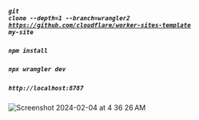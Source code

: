 ##### <code>git clone --depth=1 --branch=wrangler2 https://github.com/cloudflare/worker-sites-template my-site</code>
##### <code>npm install</code><br>
##### <code>npx wrangler dev</code><br>
##### <code>http://localhost:8787</code>
![Screenshot 2024-02-04 at 4 36 26 AM](https://github.com/sudo-self/wrangler/assets/119916323/3760d78f-5a33-4893-a2b9-9bbcbb6e42f1)
